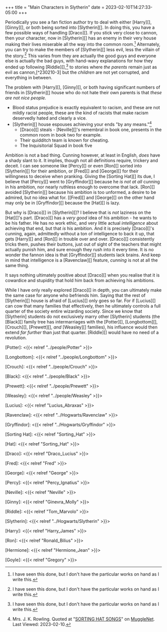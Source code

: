 +++
title = "Main Characters in Slytherin"
date = 2023-02-10T14:27:33-05:00
+++

Periodically you see a fan fiction author try to deal with either [Harry][],
[Ginny][], or both being sorted into [Slytherin][].  In doing this, you have a
few possible ways of handling [Draco][].  If you stick very close to cannon, then
your character, now in [Slytherin][] has an enemy in their very house making
their lives miserable all the way into the common room.[^230210-1]
Alternately, you can try to make the members of [Slytherin][] less evil, less
the villain of the story.[^230210-2]  This varies from they are actually the
good guys and everyone else is actually the bad guys, with hand-wavy
explanations for how they ended up following [Riddle][],[^230210-2] to stories
where *the parents* remain just as evil as cannon,[^230210-3] but the
*children* are not yet corrupted, and everything in between.

The problem with [Harry][], [Ginny][], or both having significant numbers of
friends in [Slytherin][] house who do not hate their own parents is that *these
are not nice people.*  

* Blood status prejudice is exactly equivalent to racism, and these are not
  mildly racist people, these are the kind of racists that make racism
  deservedly hated and clearly a vice. 
* [Slytherin][] house espouses achieving your ends "by any means."[^230210-4] 
  * [Draco][] steals - [Neville][]'s remembral in book one, presents in the common room in book two for example. 
  * Their quidditch team is known for cheating.
  * The Inquisitorial Squad in book five

Ambition is not a bad thing.  Cunning however, at least in English, *does* have
a shady slant to it.  It implies, though not all definitions require, trickery
and deceit.  I can see someone like [Percy][] or even [Ron][] sorted into
[Slytherin][] for their ambition, or [Fred][] and [George][] for their
willingness to deceive when pranking.  Giving the [Sorting Hat][] its due, I
believe that [Percy][] went to [Gryffindor][] because he *is not at all*
cunning in his ambition, nor nearly ruthless enough to overcome that lack.
[Ron][] avoided [Slytherin][] because his ambition is too unformed, a desire to
be admired, but no idea what for.  [[Fred][] and [George][] on the other hand
may only be in [Gryffindor][] because the [Hat][] is lazy.

But why is [Draco][] in [Slytherin][]?  I believe that is *not* laziness on the
[Hat][]'s part.  [Draco][] has a *very good* idea of his ambition - he wants to
be his father.  He has no work ethic, and very little actual *intelligence*
about achieving that end, but that *is* his ambition.  And it is precisely
[Draco][]'s cunning, again, admittedly without a ton of intelligence to back it
up, that gets [Harry][] and [Ron][] in trouble over and over.  [Draco][]
consistently tricks them, pushes their buttons, just out of sight of the
teachers that might actually punish him, and sure enough they rush into it
every time.  It is no wonder the fannon idea is that [Gryffindor][] students
lack brains.  And keep in mind that intelligence is a [Ravenclaw][] feature,
*cunning* is not at all the same thing.

It says nothing ultimately positive about [Draco][] when you realise that it is
cowardice and stupidity that hold him back from achieving his ambitions.  

While I have only really explored [Draco][] in depth, you can ultimately make
the same case for anyone who befriends him.  Saying that the rest of
[Slytherin][] house is afraid of [Lucius][] only goes so far.  For if
[Lucius][] can cow that many families that effectively, then he ultimately
controls a full quarter of the society entire wizarding society.   Since we
know that [Slytherin] students do not exclusively marry other [Slytherin]
students (the [Black][] family tree has intermarriages with the [Potter][],
[Longbottom][], [Crouch][], [Prewett][], *and* [Weasley][] families), his
influence would then extend *far further* than just that quarter.  [Riddle][]
would have no need of a revolution.

[Potter]: <{{< relref "../people/Potter" >}}>

[Longbottom]: <{{< relref "../people/Longbottom" >}}>

[Crouch]: <{{< relref "../people/Crouch" >}}>

[Black]: <{{< relref "../people/Black" >}}>

[Prewett]: <{{< relref "../people/Prewett" >}}>

[Weasley]: <{{< relref "../people/Weasley" >}}>

[Lucius]: <{{< relref "Lucius_Abraxas" >}}>

[Ravenclaw]: <{{< relref "../Hogwarts/Ravenclaw" >}}>

[Gryffindor]: <{{< relref "../Hogwarts/Gryffindor" >}}>

[Sorting Hat]: <{{< relref "Sorting_Hat" >}}>

[Hat]: <{{< relref "Sorting_Hat" >}}>

[Draco]: <{{< relref "Draco_Lucius" >}}>

[Fred]: <{{< relref "Fred" >}}>

[George]: <{{< relref "George" >}}>

[Percy]: <{{< relref "Percy_Ignatius" >}}>

[Neville]: <{{< relref "Neville" >}}>

[Ginny]: <{{< relref "Ginevra_Molly" >}}>

[Riddle]: <{{< relref "Tom_Marvolo" >}}>

[Slytherin]: <{{< relref "../Hogwarts/Slytherin" >}}>

[Harry]: <{{< relref "Harry_James" >}}>

[Ron]: <{{< relref "Ronald_Bilius" >}}>

[Hermione]: <{{< relref "Hermione_Jean" >}}>

[Goyle]: <{{< relref "Gregory" >}}>

[^230210-4]: Mrs. J. K. Rowling. Quoted at "[SORTING HAT SONGS][]" on [MuggleNet][]. Last Viewed: 2023-02-10.

[SORTING HAT SONGS]: <https://www.mugglenet.com/harry-potter/little-things-harry-potter/sorting-hat-songs/>

[MuggleNet]: <https://www.mugglenet.com>

[^230210-1]: I have seen this done, but I don't have the particular works on hand as I write this.

[^230210-2]: I have seen this done, but I don't have the particular works on hand as I write this.
